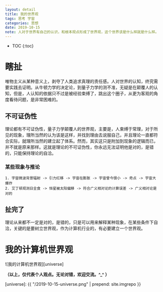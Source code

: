 ```yaml
---
layout: detail
title: 我的世界观
tags: 思考 宇宙
categories: 思想
date: 2019-10-15
note: 人对于世界有自己的认识，和根本观点形成了世界观，这个世界该是什么样就是什么样。
---
```


* TOC
{:toc}
# 瞎扯

唯物主义从某种意义上，剥夺了人类追求真理的责任感。人对世界的认知，终究需要实践去证明。从牛顿力学的决定论，到量子力学的测不准，无疑是在颠覆人的认知，但是，人认知的依据只不过是被经验束缚了，跳出这个圈子，从更为客观的角度看待问题，是非常困难的。

## 不可证伪性

理论都有不可证伪性，量子力学颠覆人的世界观，主要是，人束缚于常理，对于所见的现象，理所当然的认为该是这样，并找到理由去说服自己，并且理论一直都符合实际，就理所当然的建立起了体系。然而，其实这只是附加到现象的逻辑而已，并不就是原来那样。这就是理论的不可证伪性，你永远无法证明他是对的，是错的，只能保持理论的自洽。

### 某些现象与推论

```
1. 宇宙微波背景辐射 -> 引力红移 -> 宇宙在膨胀 -> 宇宙曾今很小 -> 奇点 -> 宇宙大爆炸
2. 艾丁顿观测日全食 -> 恒星被太阳偏移 -> 符合广义相对论的计算误差 -> 广义相对论是对的
```

## 扯完了

理论从来都不一定是对的，是错的，只是可以用来解释某种现象，在某些条件下自洽，关键的是要树立世界观，作为计算机行业的，有必要建立一个世界观。



# 我的计算机世界观

![我的计算机世界观][universe]<br />



**（以上，仅代表个人观点。无论对错，欢迎交流。^_^ ）**


[universe]: {{ "/2019-10-15-universe.png" | prepend: site.imgrepo }}